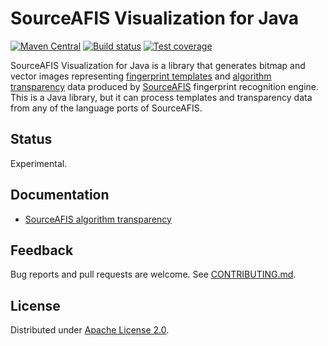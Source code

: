 <!--- Generated by scripts/configure.py --->
# SourceAFIS Visualization for Java

[![Maven Central](https://img.shields.io/maven-central/v/com.machinezoo.sourceafis/sourceafis-visualization)](https://search.maven.org/artifact/com.machinezoo.sourceafis/sourceafis-visualization)
[![Build status](https://github.com/robertvazan/sourceafis-visualization-java/workflows/build/badge.svg)](https://github.com/robertvazan/sourceafis-visualization-java/actions/workflows/build.yml)
[![Test coverage](https://codecov.io/gh/robertvazan/sourceafis-visualization-java/branch/master/graph/badge.svg)](https://codecov.io/gh/robertvazan/sourceafis-visualization-java)

SourceAFIS Visualization for Java is a library that generates bitmap and vector images
representing [fingerprint templates](https://sourceafis.machinezoo.com/template)
and [algorithm transparency](https://sourceafis.machinezoo.com/transparency/) data
produced by [SourceAFIS](https://sourceafis.machinezoo.com/) fingerprint recognition engine.
This is a Java library, but it can process templates and transparency data from any of the language ports of SourceAFIS.

## Status

Experimental.

## Documentation

* [SourceAFIS algorithm transparency](https://sourceafis.machinezoo.com/transparency/)

## Feedback

Bug reports and pull requests are welcome. See [CONTRIBUTING.md](CONTRIBUTING.md).

## License

Distributed under [Apache License 2.0](LICENSE).
